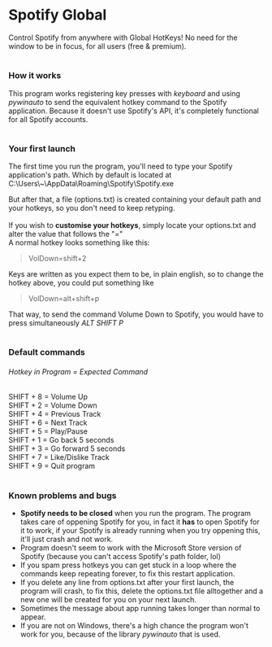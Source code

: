 # Spotify Global
Control Spotify from anywhere with Global HotKeys! No need for the window to be in focus, for all users (free & premium).

#
### How it works
This program works registering key presses with _keyboard_ and using _pywinauto_ to send the equivalent hotkey command to the Spotify application.
Because it doesn't use Spotify's API, it's completely functional for all Spotify accounts.
#
### Your first launch
The first time you run the program, you'll need to type your Spotify application's path.
Which by default is located at C:\Users\\~\AppData\Roaming\Spotify\Spotify.exe

But after that, a file (options.txt) is created containing your default path and your hotkeys, so you don't need to keep retyping.\
\
If you wish to **customise your hotkeys**, simply locate your options.txt and alter the value that follows the "_=_"\
A normal hotkey looks something like this:
>VolDown=shift+2
>
Keys are written as you expect them to be, in plain english, so to change the hotkey above, you could put something like
>VolDown=alt+shift+p
>
That way, to send the command Volume Down to Spotify, you would have to press simultaneously _ALT SHIFT P_
#
### Default commands
###### Hotkey in Program = Expected Command
SHIFT + 8         = Volume Up      
SHIFT + 2         = Volume Down    
SHIFT + 4         = Previous Track      
SHIFT + 6         = Next Track       
SHIFT + 5         = Play/Pause        
SHIFT + 1         = Go back 5 seconds       
SHIFT + 3         = Go forward 5 seconds     
SHIFT + 7         = Like/Dislike Track    
SHIFT + 9         = Quit program
#
### Known problems and bugs
- **Spotify needs to be closed** when you run the program. The program takes care of oppening Spotify for you, in fact it **has** to open Spotify for it to work, if your Spotify is already running when you try oppening this, it'll just crash and not work.
- Program doesn't seem to work with the Microsoft Store version of Spotify (because you can't access Spotify's path folder, lol)
- If you spam press hotkeys you can get stuck in a loop where the commands keep repeating forever, to fix this restart application.
- If you delete any line from options.txt after your first launch, the program will crash, to fix this, delete the options.txt file alltogether and a new one will be created for you on your next launch.
- Sometimes the message about app running takes longer than normal to appear.
- If you are not on Windows, there's a high chance the program won't work for you, because of the library _pywinauto_ that is used.
